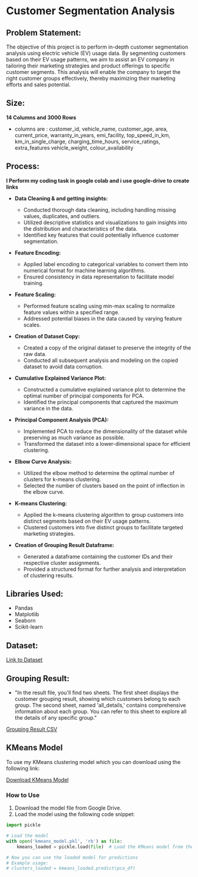 # Customer Segmentation Analysis

## Problem Statement:
The objective of this project is to perform in-depth customer segmentation analysis using electric vehicle (EV) usage data. By segmenting customers based on their EV usage patterns, we aim to assist an EV company in tailoring their marketing strategies and product offerings to specific customer segments. This analysis will enable the company to target the right customer groups effectively, thereby maximizing their marketing efforts and sales potential.

## Size:
**14 Columns and 3000 Rows**
- columns are : customer_id, vehicle_name, customer_age, area, current_price, warranty_in_years, emi_facility, top_speed_in_km, km_in_single_charge, charging_time_hours, service_ratings, extra_features	vehicle_weight, colour_availability

## Process:
**I Perform my coding task in google colab and i use google-drive to create links**

* **Data Cleaning & and getting insights:**
    - Conducted thorough data cleaning, including handling missing values, duplicates, and outliers.
    - Utilized descriptive statistics and visualizations to gain insights into the distribution and characteristics of the data.
    - Identified key features that could potentially influence customer segmentation.

* **Feature Encoding:**
    - Applied label encoding to categorical variables to convert them into numerical format for machine learning algorithms.
    - Ensured consistency in data representation to facilitate model training.

* **Feature Scaling:**
    - Performed feature scaling using min-max scaling to normalize feature values within a specified range.
    - Addressed potential biases in the data caused by varying feature scales.

* **Creation of Dataset Copy:**
    - Created a copy of the original dataset to preserve the integrity of the raw data.
    - Conducted all subsequent analysis and modeling on the copied dataset to avoid data corruption.

* **Cumulative Explained Variance Plot:**
    - Constructed a cumulative explained variance plot to determine the optimal number of principal components for PCA.
    - Identified the principal components that captured the maximum variance in the data.

* **Principal Component Analysis (PCA):**
    - Implemented PCA to reduce the dimensionality of the dataset while preserving as much variance as possible.
    - Transformed the dataset into a lower-dimensional space for efficient clustering.

* **Elbow Curve Analysis:**
    - Utilized the elbow method to determine the optimal number of clusters for k-means clustering.
    - Selected the number of clusters based on the point of inflection in the elbow curve.

* **K-means Clustering:**
    - Applied the k-means clustering algorithm to group customers into distinct segments based on their EV usage patterns.
    - Clustered customers into five distinct groups to facilitate targeted marketing strategies.

* **Creation of Grouping Result Dataframe:**
    - Generated a dataframe containing the customer IDs and their respective cluster assignments.
    - Provided a structured format for further analysis and interpretation of clustering results.

## Libraries Used:
- Pandas
- Matplotlib
- Seaborn
- Scikit-learn

## Dataset:
[Link to Dataset](https://drive.google.com/file/d/1voLYdHPzdoOsezm3pqiSM29eilMaO9RH/view?usp=sharing)

## Grouping Result:
- "In the result file, you'll find two sheets. The first sheet displays the customer grouping result, showing which customers belong to each group. The second sheet, named 'all_details,' contains comprehensive information about each group. You can refer to this sheet to explore all the details of any specific group."
  
[Grouping Result CSV](https://docs.google.com/spreadsheets/d/1LNCLVU-CVDdbnesaRc3QmGlntIsAlHma/edit?usp=sharing&ouid=101082540720314963908&rtpof=true&sd=true)

## KMeans Model

To use my KMeans clustering model which you can download using the following link:

[Download KMeans Model](https://drive.google.com/file/d/1BBLBkFG2OnmTDiWlTlWixN2P5L36qcrg/view?usp=sharing)

### How to Use

1. Download the model file from Google Drive.
2. Load the model using the following code snippet:

```python
import pickle

# Load the model
with open('kmeans_model.pkl', 'rb') as file:
    kmeans_loaded = pickle.load(file)  # Load the KMeans model from the file

# Now you can use the loaded model for predictions
# Example usage:
# clusters_loaded = kmeans_loaded.predict(pca_df)


